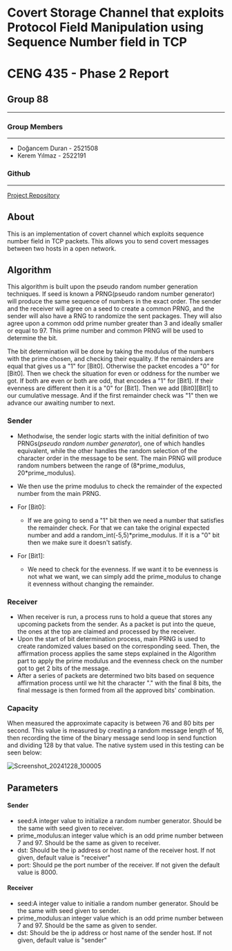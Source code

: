 # Covert Storage Channel that exploits Protocol Field Manipulation using Sequence Number field in TCP

# CENG 435 -  Phase 2 Report

## Group 88

---

### Group Members<br>

---
- Doğancem Duran - 2521508
- Kerem Yılmaz - 2522191

### Github

---
[Project Repository](https://github.com/dogancemd/covertovert)


## About
This is an implementation of covert channel which exploits sequence number field in TCP packets. This allows you to send covert messages between two hosts in a open network.

## Algorithm

This algorithm is built upon the pseudo random number generation techniques. If seed is known a PRNG(pseudo random number generator) will produce the same sequence of numbers in the exact order. The sender and the receiver will agree on a seed to create a common PRNG, and the sender will also have a RNG to randomize the sent packages. They will also agree upon a common odd prime number greater than 3 and ideally smaller or equal to 97. This prime number and common PRNG will be used to determine the bit.

The bit determination will be done by taking the modulus of the numbers with the prime chosen, and checking their equality. If the remainders are equal that gives us a "1" for \[Bit0\]. Otherwise the packet encodes a "0" for \[Bit0\]. Then we check the situation for even or oddness for the number we got. If both are even or both are odd, that encodes a "1" for \[Bit1\]. If their evenness are different then it is a "0" for \[Bit1\]. Then we add \[Bit0\]\[Bit1\] to our cumulative message. And if the first remainder check was "1" then we advance our awaiting number to next.


### Sender
- Methodwise, the sender logic starts with the initial definition of two PRNGs(*pseudo random number generator*), one of which handles equivalent, while the other handles the random selection of the character order in the message to be sent. The main PRNG will produce random numbers between the range of (8\*prime_modulus, 20\*prime_modulus).

- We then use the prime modulus to check the remainder of the expected number from the main PRNG.
- For \[Bit0\]:
    - If we are going to send a "1" bit then we need a number that satisfies the remainder check. For that we can take the original expected number and add a random_int(-5,5)\*prime_modulus. If it is a "0" bit then we make sure it doesn't satisfy.
- For \[Bit1\]:
    - We need to check for the evenness. If we want it to be evenness is not what we want, we can simply add the prime_modulus to change it evenness without changing the remainder.

    
### Receiver

- When receiver is run, a process runs to hold a queue that stores any upcoming packets from the sender. As a packet is put into the queue, the ones at the top are claimed and processed by the receiver.
- Upon the start of bit determination process, main PRNG is used to create randomized values based on the corresponding seed. Then, the affirmation process applies the same steps explained in the Algorithm part to apply the prime modulus and the evenness check on the number got to get 2 bits of the message.
- After a series of packets are determined two bits based on sequence affirmation process until we hit the character "." with the final 8 bits, the final message is then formed from all the approved bits' combination.


### Capacity
When measured the approximate capacity is between 76 and 80 bits per second. This value is measured by creating a random message length of 16, then recording the time of the binary message send loop in send function and dividing 128 by that value. The native system used in this testing can be seen below:

![Screenshot_20241228_100005](https://hackmd.io/_uploads/S1UYz7pryg.png)


## Parameters
#### Sender
- seed:A integer value to initialize a random number generator. Should be the same with seed given to receiver.
- prime_modulus:an integer value which is an odd prime number between 7 and 97. Should be the same as given to receiver.
- dst: Should be the ip address or host name of the receiver host. If not given, default value is "receiver"
- port: Should pe the port number of the receiver. If not given the default value is 8000.
#### Receiver
- seed:A integer value to initialie a random number generator. Should be the same with seed given to sender.
- prime_modulus:an integer value which is an odd prime number between 7 and 97. Should be the same as given to sender.
- dst: Should be the ip address or host name of the sender host. If not given, default value is "sender"

